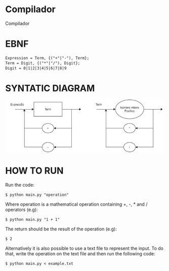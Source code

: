 # Compilador
Compilador

# EBNF

    Expression = Term, {("+"|"-"), Term};
    Term = Digit, {("*"|"/"), Digit};
    Digit = 0|1|2|3|4|5|6|7|8|9

# SYNTATIC DIAGRAM

![Alt text](Diagrama_Sintatico.png)

# HOW TO RUN

Run the code:

    $ python main.py "operation"

Where operation is a mathematical operation containing +, -, * and / operators (e.g):

    $ python main.py "1 + 1"

The return should be the result of the operation (e.g):

    $ 2

Alternatively it is also possible to use a text file to represent the input. To do that,
write the operation on the text file and then run the following code:

    $ python main.py < example.txt
